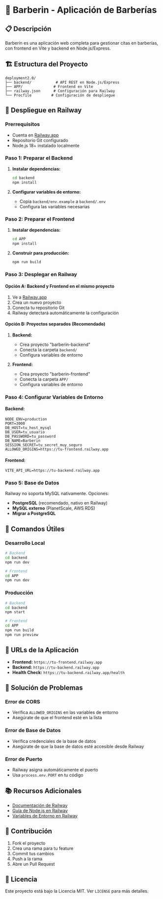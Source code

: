# 🚀 Barberin - Aplicación de Barberías

## 📋 Descripción
Barberin es una aplicación web completa para gestionar citas en barberías, con frontend en Vite y backend en Node.js/Express.

## 🏗️ Estructura del Proyecto
```
deployment2.0/
├── backend/           # API REST en Node.js/Express
├── APP/              # Frontend en Vite
├── railway.json      # Configuración para Railway
└── Procfile         # Configuración de despliegue
```

## 🚀 Despliegue en Railway

### Prerrequisitos
- Cuenta en [Railway.app](https://railway.app)
- Repositorio Git configurado
- Node.js 18+ instalado localmente

### Paso 1: Preparar el Backend
1. **Instalar dependencias:**
   ```bash
   cd backend
   npm install
   ```

2. **Configurar variables de entorno:**
   - Copia `backend/env.example` a `backend/.env`
   - Configura las variables necesarias

### Paso 2: Preparar el Frontend
1. **Instalar dependencias:**
   ```bash
   cd APP
   npm install
   ```

2. **Construir para producción:**
   ```bash
   npm run build
   ```

### Paso 3: Desplegar en Railway

#### Opción A: Backend y Frontend en el mismo proyecto
1. Ve a [Railway.app](https://railway.app)
2. Crea un nuevo proyecto
3. Conecta tu repositorio Git
4. Railway detectará automáticamente la configuración

#### Opción B: Proyectos separados (Recomendado)
1. **Backend:**
   - Crea proyecto "barberin-backend"
   - Conecta la carpeta `backend/`
   - Configura variables de entorno

2. **Frontend:**
   - Crea proyecto "barberin-frontend"
   - Conecta la carpeta `APP/`
   - Configura variables de entorno

### Paso 4: Configurar Variables de Entorno

#### Backend:
```env
NODE_ENV=production
PORT=3000
DB_HOST=tu_host_mysql
DB_USER=tu_usuario
DB_PASSWORD=tu_password
DB_NAME=Barberin
SESSION_SECRET=tu_secret_muy_seguro
ALLOWED_ORIGINS=https://tu-frontend.railway.app
```

#### Frontend:
```env
VITE_API_URL=https://tu-backend.railway.app
```

### Paso 5: Base de Datos
Railway no soporta MySQL nativamente. Opciones:
- **PostgreSQL** (recomendado, nativo en Railway)
- **MySQL externo** (PlanetScale, AWS RDS)
- **Migrar a PostgreSQL**

## 🔧 Comandos Útiles

### Desarrollo Local
```bash
# Backend
cd backend
npm run dev

# Frontend
cd APP
npm run dev
```

### Producción
```bash
# Backend
cd backend
npm start

# Frontend
cd APP
npm run build
npm run preview
```

## 📱 URLs de la Aplicación
- **Frontend:** `https://tu-frontend.railway.app`
- **Backend:** `https://tu-backend.railway.app`
- **Health Check:** `https://tu-backend.railway.app/health`

## 🚨 Solución de Problemas

### Error de CORS
- Verifica `ALLOWED_ORIGINS` en las variables de entorno
- Asegúrate de que el frontend esté en la lista

### Error de Base de Datos
- Verifica credenciales de la base de datos
- Asegúrate de que la base de datos esté accesible desde Railway

### Error de Puerto
- Railway asigna automáticamente el puerto
- Usa `process.env.PORT` en tu código

## 📚 Recursos Adicionales
- [Documentación de Railway](https://docs.railway.app/)
- [Guía de Node.js en Railway](https://docs.railway.app/deploy/deployments/nodejs)
- [Variables de Entorno en Railway](https://docs.railway.app/deploy/environment-variables)

## 🤝 Contribución
1. Fork el proyecto
2. Crea una rama para tu feature
3. Commit tus cambios
4. Push a la rama
5. Abre un Pull Request

## 📄 Licencia
Este proyecto está bajo la Licencia MIT. Ver `LICENSE` para más detalles.